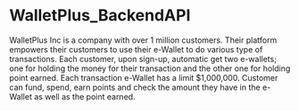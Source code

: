 # WalletPlus_BackendAPI
WalletPlus Inc is a company with over 1 million customers. Their platform empowers their customers to use their e-Wallet to do various type of transactions. Each customer, upon sign-up, automatic get two e-wallets; one for holding the money for their transaction and the other one for holding point earned. Each transaction e-Wallet has a limit $1,000,000. Customer can fund, spend, earn points and check the amount they have in the e-Wallet as well as the point earned. 
